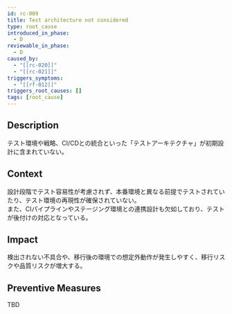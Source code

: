 ```yaml
---
id: rc-009
title: Test architecture not considered
type: root_cause
introduced_in_phase:
  - D
reviewable_in_phase:
  - D
caused_by:
  - "[[rc-020]]"
  - "[[rc-021]]"
triggers_symptoms:
  - "[[rf-012]]"
triggers_root_causes: []
tags: [root_cause]
---
```


## Description
テスト環境や戦略、CI/CDとの統合といった「テストアーキテクチャ」が初期設計に含まれていない。

## Context
設計段階でテスト容易性が考慮されず、本番環境と異なる前提でテストされていたり、テスト環境の再現性が確保されていない。  
また、CIパイプラインやステージング環境との連携設計も欠如しており、テストが後付けの対応となっている。

## Impact
検出されない不具合や、移行後の環境での想定外動作が発生しやすく、移行リスクや品質リスクが増大する。

## Preventive Measures
TBD